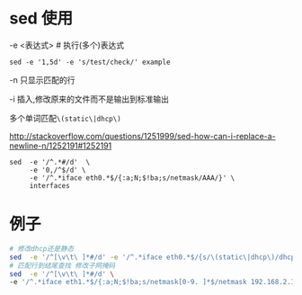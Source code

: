 # sed 使用

   -e <表达式> # 执行(多个)表达式

    sed -e '1,5d' -e 's/test/check/' example   

   -n 只显示匹配的行

   -i 插入,修改原来的文件而不是输出到标准输出

多个单词匹配`\(static\|dhcp\)`

http://stackoverflow.com/questions/1251999/sed-how-can-i-replace-a-newline-n/1252191#1252191

```
sed  -e '/^.*#/d'  \
     -e '0,/^$/d' \
     -e '/^.*iface eth0.*$/{:a;N;$!ba;s/netmask/AAA/}' \
     interfaces
```

# 例子

```bash
# 修改dhcp还是静态
sed  -e '/^[\v\t\ ]*#/d' -e '/^.*iface eth0.*$/{s/\(static\|dhcp\)/dhcp/}' interfaces
# 匹配行到结尾查找 修改子网掩码
sed  -e '/^[\v\t\ ]*#/d' \
-e '/^.*iface eth1.*$/{:a;N;$!ba;s/netmask[0-9. ]*$/netmask 192.168.2.1/}' interfaces
```